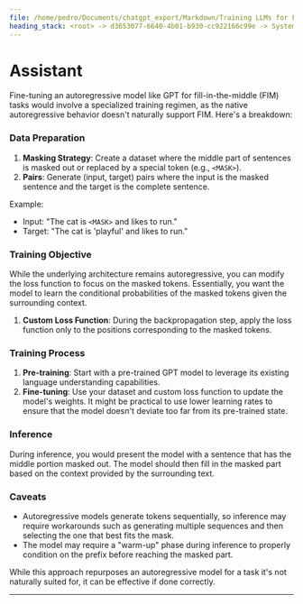 ```yaml
---
file: /home/pedro/Documents/chatgpt_export/Markdown/Training LLMs for FIM.md
heading_stack: <root> -> d3653077-6640-4b01-b930-cc922166c99e -> System -> 42013fd0-4021-45b5-a02e-4bbeeeb173ab -> System -> aaa298f3-a860-4d8c-9fe0-73b1a02d2c0f -> User -> ccf9ba9f-5d24-494c-97d3-9b4b0f0fa00e -> Assistant -> aaa21265-6d8b-4384-8c19-d32ac8c59430 -> User -> 18a81849-1009-4f45-84b4-5bca45f411e8 -> Assistant
---
```

# Assistant

Fine-tuning an autoregressive model like GPT for fill-in-the-middle (FIM) tasks would involve a specialized training regimen, as the native autoregressive behavior doesn't naturally support FIM. Here's a breakdown:

### Data Preparation
1. **Masking Strategy**: Create a dataset where the middle part of sentences is masked out or replaced by a special token (e.g., `<MASK>`).
2. **Pairs**: Generate (input, target) pairs where the input is the masked sentence and the target is the complete sentence.

Example:
- Input: "The cat is `<MASK>` and likes to run."
- Target: "The cat is 'playful' and likes to run."

### Training Objective
While the underlying architecture remains autoregressive, you can modify the loss function to focus on the masked tokens. Essentially, you want the model to learn the conditional probabilities of the masked tokens given the surrounding context.

1. **Custom Loss Function**: During the backpropagation step, apply the loss function only to the positions corresponding to the masked tokens.

### Training Process
1. **Pre-training**: Start with a pre-trained GPT model to leverage its existing language understanding capabilities.
2. **Fine-tuning**: Use your dataset and custom loss function to update the model's weights. It might be practical to use lower learning rates to ensure that the model doesn't deviate too far from its pre-trained state.

### Inference
During inference, you would present the model with a sentence that has the middle portion masked out. The model should then fill in the masked part based on the context provided by the surrounding text.

### Caveats
- Autoregressive models generate tokens sequentially, so inference may require workarounds such as generating multiple sequences and then selecting the one that best fits the mask.
- The model may require a "warm-up" phase during inference to properly condition on the prefix before reaching the masked part.

While this approach repurposes an autoregressive model for a task it's not naturally suited for, it can be effective if done correctly.

---

